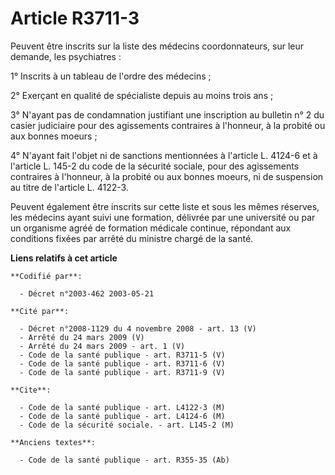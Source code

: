 # Article R3711-3

Peuvent être inscrits sur la liste des médecins coordonnateurs, sur leur demande, les psychiatres :

1° Inscrits à un tableau de l'ordre des médecins ;

2° Exerçant en qualité de spécialiste depuis au moins trois ans ;

3° N'ayant pas de condamnation justifiant une inscription au bulletin n° 2 du casier judiciaire pour des agissements
contraires à l'honneur, à la probité ou aux bonnes moeurs ;

4° N'ayant fait l'objet ni de sanctions mentionnées à l'article L. 4124-6 et à l'article L. 145-2 du code de la sécurité
sociale, pour des agissements contraires à l'honneur, à la probité ou aux bonnes moeurs, ni de suspension au titre de
l'article L. 4122-3.

Peuvent également être inscrits sur cette liste et sous les mêmes réserves, les médecins ayant suivi une formation, délivrée
par une université ou par un organisme agréé de formation médicale continue, répondant aux conditions fixées par arrêté du
ministre chargé de la santé.

**Liens relatifs à cet article**

	**Codifié par**:

	  - Décret n°2003-462 2003-05-21

	**Cité par**:

	  - Décret n°2008-1129 du 4 novembre 2008 - art. 13 (V)
	  - Arrêté du 24 mars 2009 (V)
	  - Arrêté du 24 mars 2009 - art. 1 (V)
	  - Code de la santé publique - art. R3711-5 (V)
	  - Code de la santé publique - art. R3711-6 (V)
	  - Code de la santé publique - art. R3711-9 (V)

	**Cite**:

	  - Code de la santé publique - art. L4122-3 (M)
	  - Code de la santé publique - art. L4124-6 (M)
	  - Code de la sécurité sociale. - art. L145-2 (M)

	**Anciens textes**:

	  - Code de la santé publique - art. R355-35 (Ab)

